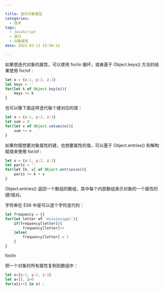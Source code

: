 ```yaml
---

title: 迭代对象属性
categories:
  - 技术
tags:
  - JavaScript
  - 迭代
  - 对象属性
date: 2022-03-11 15:58:12

---
```


如果想迭代对象的属性，可以使用 for/in 循环，或者基于 Object.keys() 方法的结果使用 for/of :

```javascript
let o = {x:1, y:2, z:3}
let keys = ''
for(let k of Object.key(o)){
    keys += k
}
```

也可以像下面这样迭代每个键对应的值：

```javascript
let o = {x:1, y:2, z:3}
let sum = 0
for(let v of Object.values(o)){
    sum += v
}
```
<!-- more -->

如果你既想要对象属性的键，也想要属性的值，可以基于 Object.entries() 和解构赋值来使用 for/of :

```javascript
let o = {x:1, y:2, z:3}
let paris = ''
for(let [k, v] of Object.entries(o)){
    paris += k + v
}
```

Object.entries() 返回一个数组的数组，其中每个内部数组表示对象的一个属性的键/值对。

字符串在 ES6 中是可以逐个字符迭代的：

```javascript
let frequency = {}
for(let letter of 'mississippi'){
    if(frequency[letter]){
        frequency[letter]++
    }else{
        frequency[letter] = 1
    }
}
```

for/in

把一个对象的所有属性复制到数组中：

```javascript
let o={x:1, y:2, z:3}
let a=[], i=0
for(a[i++] in o) ;
```
